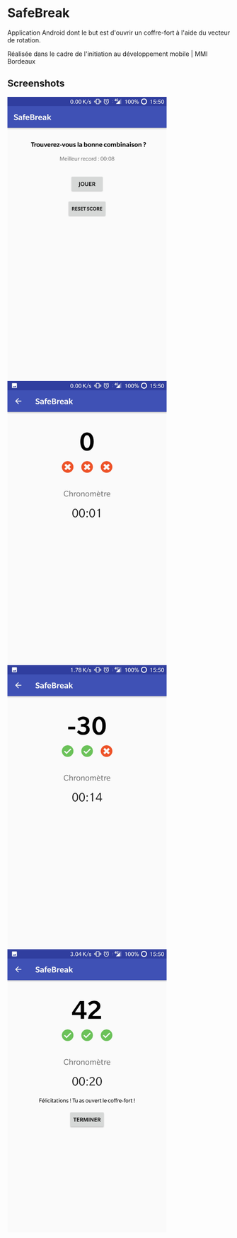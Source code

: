 # SafeBreak
Application Android dont le but est d'ouvrir un coffre-fort à l'aide du vecteur de rotation.

Réalisée dans le cadre de l'initiation au développement mobile | MMI Bordeaux

## Screenshots
<img src="https://raw.githubusercontent.com/SebouChu/SafeBreak/master/SCREENSHOTS/Screenshot_20171117-155004.jpg" alt="Menu principal" width="360" height="640"> <img src="https://raw.githubusercontent.com/SebouChu/SafeBreak/master/SCREENSHOTS/Screenshot_20171117-155008.jpg" alt="Début de partie" width="360" height="640">
<img src="https://raw.githubusercontent.com/SebouChu/SafeBreak/master/SCREENSHOTS/Screenshot_20171117-155020.jpg" alt="Milieu de partie" width="360" height="640"> <img src="https://raw.githubusercontent.com/SebouChu/SafeBreak/master/SCREENSHOTS/Screenshot_20171117-155031.jpg" alt="Fin de partie" width="360" height="640">
